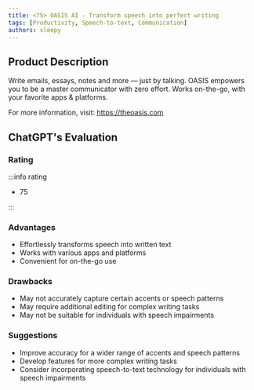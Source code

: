 ```yaml
---
title: <75> OASIS AI - Transform speech into perfect writing
tags: [Productivity, Speech-to-text, Communication]
authors: sleepy
---
```


## Product Description

Write emails, essays, notes and more — just by talking. OASIS empowers you to be a master communicator with zero effort. Works on-the-go, with your favorite apps &amp; platforms.

For more information, visit: https://theoasis.com

## ChatGPT's Evaluation

### Rating

:::info rating

- 75

:::

### Advantages

- Effortlessly transforms speech into written text
- Works with various apps and platforms
- Convenient for on-the-go use


### Drawbacks

- May not accurately capture certain accents or speech patterns
- May require additional editing for complex writing tasks
- May not be suitable for individuals with speech impairments

### Suggestions

- Improve accuracy for a wider range of accents and speech patterns
- Develop features for more complex writing tasks
- Consider incorporating speech-to-text technology for individuals with speech impairments